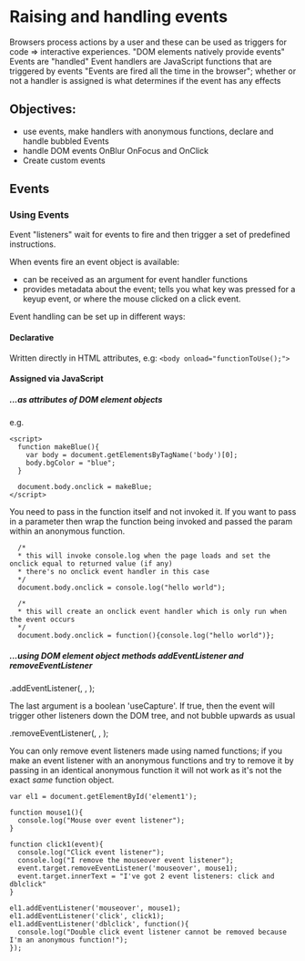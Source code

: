 # Raising and handling events

Browsers process actions by a user and these can be used as triggers for code => interactive experiences.
"DOM elements natively provide events"
Events are "handled"
Event handlers are JavaScript functions that are triggered by events
"Events are fired all the time in the browser"; whether or not a handler is assigned is what determines if the event has any effects

## Objectives:
- use events, make handlers with anonymous functions, declare and handle bubbled Events
- handle DOM events OnBlur OnFocus and OnClick
- Create custom events

## Events

### Using Events

Event "listeners" wait for events to fire and then trigger a set of predefined instructions.

When events fire an event object is available:
- can be received as an argument for event handler functions
- provides metadata about the event; tells you what key was pressed for a keyup event, or where the mouse clicked on a click event.

Event handling can be set up in different ways:

#### Declarative
Written directly in HTML attributes, e.g:
`<body onload="functionToUse();">`

#### Assigned via JavaScript

##### ...as attributes of DOM element objects

e.g.
```
<script>
  function makeBlue(){
    var body = document.getElementsByTagName('body')[0];
    body.bgColor = "blue";
  }

  document.body.onclick = makeBlue;
</script>
```

You need to pass in the function itself and not invoked it. If you want to pass in a parameter then wrap the function being invoked and passed the param within an anonymous function.

```
  /*
  * this will invoke console.log when the page loads and set the onclick equal to returned value (if any)
  * there's no onclick event handler in this case
  */
  document.body.onclick = console.log("hello world");

  /*
  * this will create an onclick event handler which is only run when the event occurs
  */
  document.body.onclick = function(){console.log("hello world")};
```
##### ...using DOM element object methods addEventListener and removeEventListener

<HTML element>.addEventListener(<event name>, <handler function>, <cascade rule, optional>);

The last argument is a boolean 'useCapture'. If true, then the event will trigger other listeners down the DOM tree, and not bubble upwards as usual


<HTML element>.removeEventListener(<event name>, <handler function>, <cascade rule, optional>);

You can only remove event listeners made using named functions; if you make an event listener with an anonymous functions and try to remove it by passing in an identical anonymous function it will not work as it's not the exact *same* function object.


```
var el1 = document.getElementById('element1');

function mouse1(){
  console.log("Mouse over event listener");
}

function click1(event){
  console.log("Click event listener");
  console.log("I remove the mouseover event listener");
  event.target.removeEventListener('mouseover', mouse1);
  event.target.innerText = "I've got 2 event listeners: click and dblclick"
}

el1.addEventListener('mouseover', mouse1);
el1.addEventListener('click', click1);
el1.addEventListener('dblclick', function(){
  console.log("Double click event listener cannot be removed because I'm an anonymous function!");
});

```
